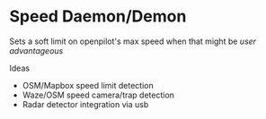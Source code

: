 # Speed Daemon/Demon

Sets a soft limit on openpilot's max speed when that might be *user advantageous*

Ideas
- OSM/Mapbox speed limit detection
- Waze/OSM speed camera/trap detection
- Radar detector integration via usb